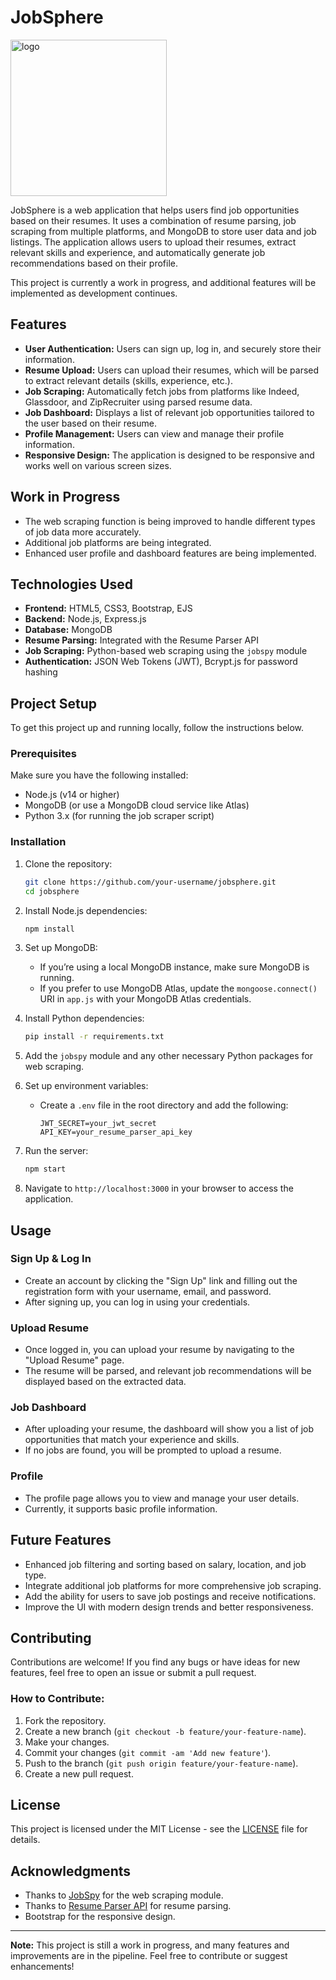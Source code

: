 # JobSphere
<img width="250" alt="logo" src="https://github.com/user-attachments/assets/9bbfff45-43d4-403e-b29e-4b2fee509312">

JobSphere is a web application that helps users find job opportunities based on their resumes. It uses a combination of resume parsing, job scraping from multiple platforms, and MongoDB to store user data and job listings. The application allows users to upload their resumes, extract relevant skills and experience, and automatically generate job recommendations based on their profile.

This project is currently a work in progress, and additional features will be implemented as development continues.

## Features

- **User Authentication:** Users can sign up, log in, and securely store their information.
- **Resume Upload:** Users can upload their resumes, which will be parsed to extract relevant details (skills, experience, etc.).
- **Job Scraping:** Automatically fetch jobs from platforms like Indeed, Glassdoor, and ZipRecruiter using parsed resume data.
- **Job Dashboard:** Displays a list of relevant job opportunities tailored to the user based on their resume.
- **Profile Management:** Users can view and manage their profile information.
- **Responsive Design:** The application is designed to be responsive and works well on various screen sizes.

## Work in Progress

- The web scraping function is being improved to handle different types of job data more accurately.
- Additional job platforms are being integrated.
- Enhanced user profile and dashboard features are being implemented.

## Technologies Used

- **Frontend:** HTML5, CSS3, Bootstrap, EJS
- **Backend:** Node.js, Express.js
- **Database:** MongoDB
- **Resume Parsing:** Integrated with the Resume Parser API
- **Job Scraping:** Python-based web scraping using the `jobspy` module
- **Authentication:** JSON Web Tokens (JWT), Bcrypt.js for password hashing

## Project Setup

To get this project up and running locally, follow the instructions below.

### Prerequisites

Make sure you have the following installed:

- Node.js (v14 or higher)
- MongoDB (or use a MongoDB cloud service like Atlas)
- Python 3.x (for running the job scraper script)

### Installation

1. Clone the repository:
    ```bash
    git clone https://github.com/your-username/jobsphere.git
    cd jobsphere
    ```

2. Install Node.js dependencies:
    ```bash
    npm install
    ```

3. Set up MongoDB:
    - If you’re using a local MongoDB instance, make sure MongoDB is running.
    - If you prefer to use MongoDB Atlas, update the `mongoose.connect()` URI in `app.js` with your MongoDB Atlas credentials.

4. Install Python dependencies:
    ```bash
    pip install -r requirements.txt
    ```

5. Add the `jobspy` module and any other necessary Python packages for web scraping.

6. Set up environment variables:
    - Create a `.env` file in the root directory and add the following:
      ```env
      JWT_SECRET=your_jwt_secret
      API_KEY=your_resume_parser_api_key
      ```

7. Run the server:
    ```bash
    npm start
    ```

8. Navigate to `http://localhost:3000` in your browser to access the application.

## Usage

### Sign Up & Log In

- Create an account by clicking the "Sign Up" link and filling out the registration form with your username, email, and password.
- After signing up, you can log in using your credentials.

### Upload Resume

- Once logged in, you can upload your resume by navigating to the "Upload Resume" page.
- The resume will be parsed, and relevant job recommendations will be displayed based on the extracted data.

### Job Dashboard

- After uploading your resume, the dashboard will show you a list of job opportunities that match your experience and skills.
- If no jobs are found, you will be prompted to upload a resume.

### Profile

- The profile page allows you to view and manage your user details.
- Currently, it supports basic profile information.

## Future Features

- Enhanced job filtering and sorting based on salary, location, and job type.
- Integrate additional job platforms for more comprehensive job scraping.
- Add the ability for users to save job postings and receive notifications.
- Improve the UI with modern design trends and better responsiveness.

## Contributing

Contributions are welcome! If you find any bugs or have ideas for new features, feel free to open an issue or submit a pull request.

### How to Contribute:

1. Fork the repository.
2. Create a new branch (`git checkout -b feature/your-feature-name`).
3. Make your changes.
4. Commit your changes (`git commit -am 'Add new feature'`).
5. Push to the branch (`git push origin feature/your-feature-name`).
6. Create a new pull request.

## License

This project is licensed under the MIT License - see the [LICENSE](LICENSE) file for details.

## Acknowledgments

- Thanks to [JobSpy](https://github.com/username/jobspy) for the web scraping module.
- Thanks to [Resume Parser API](https://apilayer.com/marketplace/resume-parser-api) for resume parsing.
- Bootstrap for the responsive design.

---

**Note:** This project is still a work in progress, and many features and improvements are in the pipeline. Feel free to contribute or suggest enhancements!
